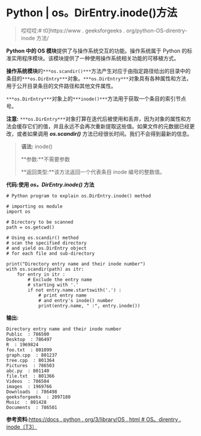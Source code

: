# Python | os。DirEntry.inode()方法

> 哎哎哎:# t0]https://www . geeksforgeeks . org/python-OS-direntry-inode 方法/

**Python 中的 OS 模块**提供了与操作系统交互的功能。操作系统属于 Python 的标准实用程序模块。该模块提供了一种使用操作系统相关功能的可移植方式。

**操作系统模块**的`***os.scandir()***`方法产生对应于由指定路径给出的目录中的条目的`***os.DirEntry***`对象。`***os.DirEntry***`对象具有各种属性和方法，用于公开目录条目的文件路径和其他文件属性。

`***os.DirEntry***`对象上的`***inode()***`方法用于获取一个条目的索引节点号。

**注意:** `***os.DirEntry***`对象打算在迭代后被使用和丢弃，因为对象的属性和方法会缓存它们的值，并且永远不会再次重新提取这些值。如果文件的元数据已经更改，或者如果调用 ***os.scandir()*** 方法已经很长时间。我们不会得到最新的信息。

> **语法:** inode()
> 
> **参数:**不需要参数
> 
> **返回类型:**该方法返回一个代表条目 inode 编号的整数值。

**代码:使用 ***os。DirEntry.inode()*** 方法**

```
# Python program to explain os.DirEntry.inode() method 

# importing os module  
import os

# Directory to be scanned
path = os.getcwd()

# Using os.scandir() method
# scan the specified directory
# and yield os.DirEntry object
# for each file and sub-directory

print("Directory entry name and their inode number") 
with os.scandir(path) as itr:
    for entry in itr :
        # Exclude the entry name
        # starting with '.'  
        if not entry.name.startswith('.') :
            # print entry name
            # and entry's inode() number 
            print(entry.name, " :", entry.inode())
```

**输出:**

```
Directory entry name and their inode number
Public  : 786500
Desktop  : 786497
R  : 1969824
foo.txt  : 801099
graph.cpp  : 801237
tree.cpp  : 801364
Pictures  : 786503
abc.py  : 801140
file.txt  : 801366
Videos  : 786504
images  : 1969766
Downloads  : 786498
geeksforgeeks  : 2097180
Music  : 801428
Documents  : 786501

```

**参考资料:**[https://docs . python . org/3/library/OS . html # OS。direntry . inode〔T3〕](https://docs.python.org/3/library/os.html#os.DirEntry.inode)